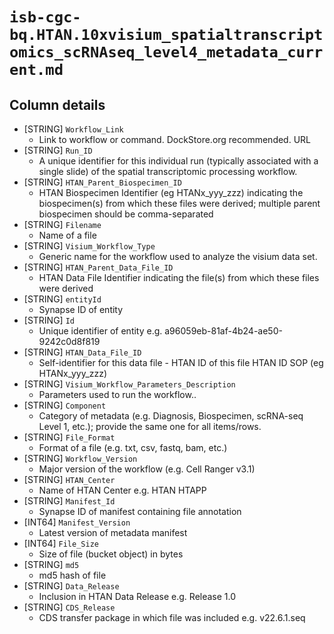 # `isb-cgc-bq.HTAN.10xvisium_spatialtranscriptomics_scRNAseq_level4_metadata_current.md`

## Column details

* [STRING]    `Workflow_Link`
  - Link to workflow or command. DockStore.org recommended. URL
* [STRING]    `Run_ID`
  - A unique identifier for this individual run (typically associated with a single slide) of the spatial transcriptomic processing workflow.
* [STRING]    `HTAN_Parent_Biospecimen_ID`
  - HTAN Biospecimen Identifier (eg HTANx_yyy_zzz) indicating the biospecimen(s) from which these files were derived; multiple parent biospecimen should be comma-separated
* [STRING]    `Filename`
  - Name of a file
* [STRING]    `Visium_Workflow_Type`
  - Generic name for the workflow used to analyze the visium data set.
* [STRING]    `HTAN_Parent_Data_File_ID`
  - HTAN Data File Identifier indicating the file(s) from which these files were derived
* [STRING]    `entityId`
  - Synapse ID of entity
* [STRING]    `Id`
  - Unique identifier of entity e.g. a96059eb-81af-4b24-ae50-9242c0d8f819
* [STRING]    `HTAN_Data_File_ID`
  - Self-identifier for this data file - HTAN ID of this file HTAN ID SOP (eg HTANx_yyy_zzz)
* [STRING]    `Visium_Workflow_Parameters_Description`
  - Parameters used to run the workflow..
* [STRING]    `Component`
  - Category of metadata (e.g. Diagnosis, Biospecimen, scRNA-seq Level 1, etc.); provide the same one for all items/rows.
* [STRING]    `File_Format`
  - Format of a file (e.g. txt, csv, fastq, bam, etc.)
* [STRING]    `Workflow_Version`
  - Major version of the workflow (e.g. Cell Ranger v3.1)
* [STRING]    `HTAN_Center`
  - Name of HTAN Center e.g. HTAN HTAPP
* [STRING]    `Manifest_Id`
  - Synapse ID of manifest containing file annotation
* [INT64]    `Manifest_Version`
  - Latest version of metadata manifest
* [INT64]    `File_Size`
  - Size of file (bucket object) in bytes
* [STRING]    `md5`
  - md5 hash of file
* [STRING]    `Data_Release`
  - Inclusion in HTAN Data Release e.g. Release 1.0
* [STRING]    `CDS_Release`
  - CDS transfer package in which file was included e.g. v22.6.1.seq

